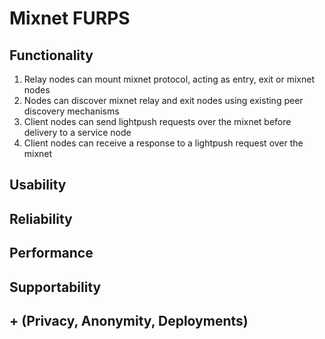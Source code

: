 # Mixnet FURPS

## Functionality

1. Relay nodes can mount mixnet protocol, acting as entry, exit or mixnet nodes
2. Nodes can discover mixnet relay and exit nodes using existing peer discovery mechanisms
3. Client nodes can send lightpush requests over the mixnet before delivery to a service node
4. Client nodes can receive a response to a lightpush request over the mixnet

## Usability

## Reliability

## Performance

## Supportability

## + (Privacy, Anonymity, Deployments)
